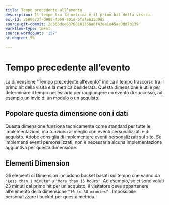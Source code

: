 ```yaml
---
title: Tempo precedente all’evento
description: Il tempo tra la metrica e il primo hit della visita.
exl-id: 2586673f-d908-4b69-901a-5fafe635d0d5
source-git-commit: 2c363dce63768101356a6f43ea1e45ae8dd7b139
workflow-type: tm+mt
source-wordcount: '157'
ht-degree: 5%

---
```


# Tempo precedente all’evento

La dimensione &quot;Tempo precedente all’evento&quot; indica il tempo trascorso tra il primo hit della visita e la metrica desiderata. Questa dimensione è utile per determinare il tempo necessario per raggiungere un evento di successo, ad esempio un invio di un modulo o un acquisto.

## Popolare questa dimensione con i dati

Questa dimensione funziona tecnicamente come standard per tutte le implementazioni, ma funziona al meglio con eventi personalizzati e di acquisto. Adobe consiglia di implementare eventi personalizzati sul sito. Se implementi eventi personalizzati, non è necessaria alcuna implementazione aggiuntiva per questa dimensione.

## Elementi Dimension

Gli elementi di Dimension includono bucket basati sul tempo che vanno da `"Less than 1 minute"` a `"More than 15 hours"`. Ad esempio, se ci sono voluti 23 minuti dal primo hit per un acquisto, il visitatore deve appartenere all’elemento della dimensione `"10 to 30 minutes"` . Impossibile personalizzare i bucket per questa metrica.
